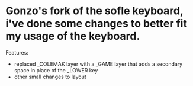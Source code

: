# Gonzo's fork of the sofle keyboard, i've done some changes to better fit my usage of the keyboard.


Features:

- replaced _COLEMAK layer with a _GAME layer that adds a secondary space in place of the _LOWER key
- other small changes to layout